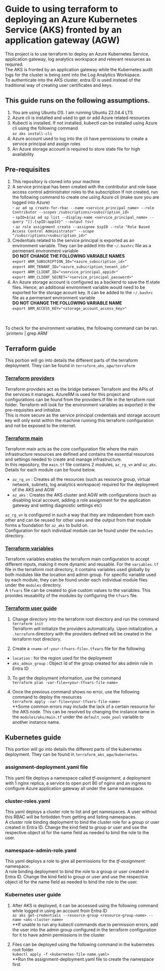 # Guide to using terraform to deploying an Azure Kubernetes Service (AKS) fronted by an application gateway (AGW)
This project is to use terraform to deploy an Azure Kubernetes Service, application gateway, log analytics workspace and relevant resources as required. 
<br/> The AKS is fronted by an application gateway while the Kubernetes audit logs for the cluster is being sent into the Log Analytics Workspace.
<br/> To authenticate into the AKS cluster, entra ID is used instead of the traditional way of creating user certificates and keys.

## This guide runs on the following assumptions.
1. You are using Ubuntu OS. I am running Ubuntu 22.04.4 LTS
2. Azure cli is installed and used to get or add Azure related resources
3. Kubectl is installed. If not installed, kubectl can be installed using Azure cli using the following command
<br/>`az aks install-cli` 
4. Azure account used to log into the cli have permissions to create a service principal and assign roles
5. An Azure storage account is required to store state file for high availability

## Pre-requisites 
  1. This repository is cloned into your machine
  2. A service principal has been created with the contributor and role base access control administrator roles to the subscription
     If not created, run the following command to create one using Azure cli (make sure you are logged into Azure) 
     <br/>- `az ad sp create-for-rbac --name <service_principal_name> --role Contributor --scopes /subscriptions/<subscription_id>`
     <br/>- `spID=$(az ad sp list --display-name <service_principal_name> --query "[].{spID:appId}" --output tsv)`
     <br/>- `az role assignment create --assignee $spID --role "Role Based Access Control Administrator" --scope "/subscriptions/<subscription_id>"`
  3. Credentials related to the service principal is exported as an environment variable. They can be added into the `~/.bashrc` file as a permenant environment variable 
      <br/>**DO NOT CHANGE THE FOLLOWING VARIABLE NAMES**
      <br/>`export ARM_SUBSCRIPTION_ID="<azure_subscription_id>"`
      <br/>`export ARM_TENANT_ID="<azure_subscription_tenant_id>"`
      <br/>`export ARM_CLIENT_ID="<service_principal_appid>"`
      <br/>`export ARM_CLIENT_SECRET="<service_principal_password>"`
  4. An Azure storage account is configured as a backend to save the tf.state files. Hence, an additional environment variable would need to be exported for the storage acount key. It can be added to the `~/.bashrc` file as a permenant environment variable
      <br/>**DO NOT CHANGE THE FOLLOWING VARIABLE NAME**
      <br/>`export ARM_ACCESS_KEY="<storage_account_access_key>" `
<br/>
<br/>
To check for the environment variables, the following command can be ran.
<br/> `printenv | grep ARM` 

## Terraform guide
This portion will go into details the different parts of the terraform deployment. They can be found in `terraform_aks_agw/terraform`
<br/>

### <u>Terraform providers</u>
Terraform providers act as the bridge between Terraform and the APIs of the services it manages.
AzureRM is used for this project and configurations can be found from the providers.tf file in the terraform root folder. Terraform will look for the environment variables as exported in the pre-requisites and initialize. 
<br/>This is more secure as the service principal credentials and storage account key will only exist within the machine running this terraform configuration and not be exposed to the internet. 

### <u>Terraform main</u> 
Terraform main acts as the core configuration file where the main infrastructure resources are defined and contains the essential resources and settings needed to create and manage infrastructure.
<br/> In this repository, the `main.tf` file contains 2 modules, `az_rg_vn` and `az_aks`. Details for each module can be found below.
- `az_rg_vn` : Creates all the resources (such as resource group, virtual network, subnets, log analytics workspace) required for the deployment of the AKS and AGW
- `az_aks` : Creates the AKS cluster and AGW with configurations (such as disabling local account, adding a role assignment for the application gateway and setting diagnostic settings etc)

`az_rg_vn` is configured in such a way that they are independant from each other and can be reused for other uses and the output from that module forms a foundation for `az_aks` to build on.
<br/> Configuration for each individual module can be found under the `modules` directory. 
<br/> 

### <u>Terraform variables</u> 

Terraform variables enables the terraform main configuration to accept different inputs, making it more dynamic and reusable. For the `variables.tf` file in the terraform root directory, it contains variables used globally by both modules like the location and admin group. For specific variable used by each module, they can be found under each individual module files under the `modules` directory. 
<br/>A `tfvars` file can be created to give custom values to the variables. This provides reusability of the modules by configuring the `tfvars` file.

### <u>Terraform user guide</u>

1. Change directory into the terraform root directory and run the command
<br/>`terraform init`
<br/>Terraform will initialize the providers automatically. Upon initialization, a `.terraform` directory with the providers defined will be created in the terraform root directory.

2. Create a `<name-of-your-tfvars-file>.tfvars` file for the following
- `location` : for the region used for the deployment
- `aks_admin_group` : Object Id of the group created for aks admin role in Entra ID

3. To get the deployment information, use the command
<br/> `terraform plan -var-file=<your-tfvars-file-name>`

4. Once the previous command shows no error, use the following command to deploy the resources
<br/>`terraform apply -var-file=<your-tfvars-file-name>`
<br/> **Some common errors may include the lack of a certain resource for the AKS node. This can be resolved by changing the instance name in the `modules/aks/main.tf` under the `default_node_pool` variable to another instance name.

## Kubernetes guide

This portion will go into details the different parts of the kubernetes deployment. They can be found in `terraform_aks_agw/kubernetes`.

### assignment-deployment.yaml file
This yaml file deploys a namespace called *tf-assignment*, a deployment with 1 nginx replica, a service to open port 80 of nginx and an ingress to configure Azure application gateway all under the same namespace.

### cluster-roles.yaml
This yaml deploys a cluster role to list and get namespaces. A user without this RBAC will be forbidden from getting and listing namespaces. 
<br/>A cluster role binding deployment to bind the cluster role for a group or user created in Entra ID. Change the kind field to group or user and use the respective object id for the name field as needed to bind the role to the user.

### namespace-admin-role.yaml
This yaml deploys a role to give all permissions for the *tf-assignment* namespace.
<br/>A role binding deployment to bind the role to a group or user created in Entra ID. Change the kind field to group or user and use the respective object id for the name field as needed to bind the role to the user.

### Kubernetes user guide
1. After AKS is deployed, it can be accessed using the following command while logged in using an account from Entra ID
<br/>`az aks get-credentials --resource-group <resource-group-name> --name <aks-cluster-name>`
<br/>**If unable to run any kubectl commands due to permission errors, add the user into the admin group configured in the terraform configuration for it to have admin permissions in the cluster

2. Files can be deployed using the following command in the kubernetes root folder
<br/>`kubectl apply -f <kubernetes-file-name.yaml>`
<br/>**Run the assignment-deployment.yaml file to create the namespace first
